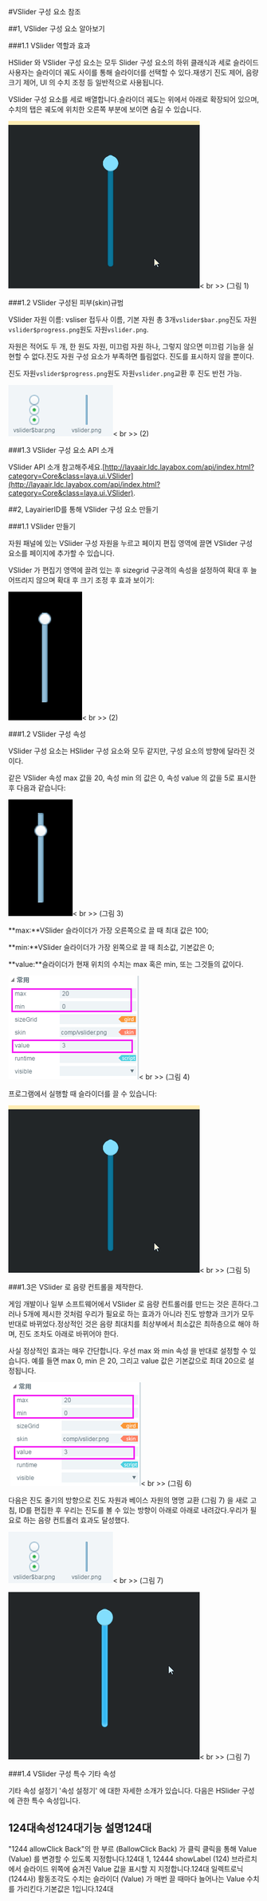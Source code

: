 #VSlider 구성 요소 참조



##1, VSlider 구성 요소 알아보기

###1.1 VSlider 역할과 효과

HSlider 와 VSlider 구성 요소는 모두 Slider 구성 요소의 하위 클래식과 세로 슬라이드사용자는 슬라이더 궤도 사이를 통해 슬라이더를 선택할 수 있다.재생기 진도 제어, 음량 크기 제어, UI 의 수치 조정 등 일반적으로 사용됩니다.

VSlider 구성 요소를 세로 배열합니다.슬라이더 궤도는 위에서 아래로 확장되어 있으며, 수치의 탭은 궤도에 위치한 오른쪽 부분에 보이면 숨길 수 있습니다.

​![图片0.gif](img/0.gif)< br >>
(그림 1)



###1.2 VSlider 구성된 피부(skin)규범

VSlider 자원 이름: vsliser 접두사 이름, 기본 자원 총 3개`vslider$bar.png`진도 자원`vslider$progress.png`원도 자원`vslider.png`.

자원은 적어도 두 개, 한 원도 자원, 미끄럼 자원 하나, 그렇지 않으면 미끄럼 기능을 실현할 수 없다.진도 자원 구성 요소가 부족하면 틀림없다. 진도를 표시하지 않을 뿐이다.

진도 자원`vslider$progress.png`원도 자원`vslider.png`교환 후 진도 반전 가능.

![图片0.png](img/1.png)< br >>
(2)



###1.3 VSlider 구성 요소 API 소개

VSlider API 소개 참고해주세요.[http://layaair.ldc.layabox.com/api/index.html?category=Core&class=laya.ui.VSlider](http://layaair.ldc.layabox.com/api/index.html?category=Core&class=laya.ui.VSlider).



##2, LayairierID를 통해 VSlider 구성 요소 만들기

###1.1 VSlider 만들기

자원 패널에 있는 VSlider 구성 자원을 누르고 페이지 편집 영역에 끌면 VSlider 구성 요소를 페이지에 추가할 수 있습니다.

VSlider 가 편집기 영역에 끌려 있는 후 sizegrid 구궁격의 속성을 설정하여 확대 후 늘어뜨리지 않으며 확대 후 크기 조정 후 효과 보이기:

​![图片2.png](img/2.png)< br >>
(2)

###1.2 VSlider 구성 속성

VSlider 구성 요소는 HSlider 구성 요소와 모두 같지만, 구성 요소의 방향에 달라진 것이다.

같은 VSlider 속성 max 값을 20, 속성 min 의 값은 0, 속성 value 의 값을 5로 표시한 후 다음과 같습니다:

​![图片3.png](img/3.png)< br >>
(그림 3)

**max:**VSlider 슬라이더가 가장 오른쪽으로 끌 때 최대 값은 100;

**min:**VSlider 슬라이더가 가장 왼쪽으로 끌 때 최소값, 기본값은 0;

**value:**슬라이더가 현재 위치의 수치는 max 혹은 min, 또는 그것들의 값이다.

​![图片4.png](img/4.png)< br >>
(그림 4)

프로그램에서 실행할 때 슬라이더를 끌 수 있습니다:

​![图片0.gif](img/0.gif)< br >>
(그림 5)



###1.3은 VSlider 로 음량 컨트롤을 제작한다.

게임 개발이나 일부 소프트웨어에서 VSlider 로 음량 컨트롤러를 만드는 것은 흔하다.그러나 5개에 제시한 것처럼 우리가 필요로 하는 효과가 아니라 진도 방향과 크기가 모두 반대로 바뀌었다.정상적인 것은 음량 최대치를 최상부에서 최소값은 최하층으로 해야 하며, 진도 조차도 아래로 바뀌어야 한다.

사실 정상적인 효과는 매우 간단합니다. 우선 max 와 min 속성 을 반대로 설정할 수 있습니다. 예를 들면 max 0, min 은 20, 그리고 value 값은 기본값으로 최대 20으로 설정됩니다.



​        ![图片5.png](img/5.png)< br >>
(그림 6)

다음은 진도 줄기의 방향으로 진도 자원과 베이스 자원의 명명 교환 (그림 7) 을 새로 고침, ID를 편집한 후 우리는 진도를 볼 수 있는 방향이 아래로 아래로 내려갔다.우리가 필요로 하는 음량 컨트롤러 효과도 달성했다.

​![图片7.png](img/6.png)< br >>
(그림 7)

​![图片7.gif](img/7.gif)< br >>
(그림 7)



###1.4 VSlider 구성 특수 기타 속성

기타 속성 설정기 '속성 설정기' 에 대한 자세한 소개가 있습니다. 다음은 HSlider 구성에 관한 특수 속성입니다.

124대**속성**124대**기능 설명**124대
------------------------------------------------------------------------------------------------------------------------------------------------------------------------------------------------------------------------------
"1244 allowClick Back"의 한 부르 (BallowClick Back) 가 클릭 클릭을 통해 Value (Value) 를 변경할 수 있도록 지정합니다.124대
1, 12444 showLabel (124) 브라르치에서 슬라이드 위쪽에 숨겨진 Value 값을 표시할 지 지정합니다.124대
일렉트로닉 (1244사) 활동조각도 수치는 슬라이더 (Value) 가 매번 끌 때마다 늘어나는 Value 수치를 가리킨다.기본값은 1입니다.124대


 
